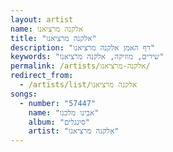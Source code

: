 ```yaml
---
layout: artist
name: אלקנה מרציאנו
title: "אלקנה מרציאנו"
description: "דף האמן אלקנה מרציאנו"
keywords: "שירים, מוזיקה, אלקנה מרציאנו"
permalink: /artists/אלקנה-מרציאנו/
redirect_from:
  - /artists/list/אלקנה מרציאנו
songs:
  - number: "57447"
    name: "אבינו מלכנו"
    album: "סינגלים"
    artist: "אלקנה מרציאנו"
---
```

